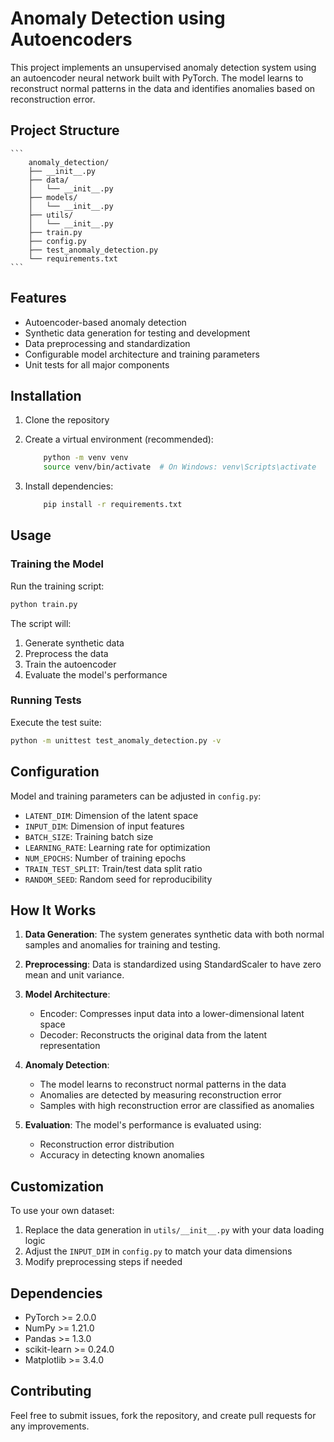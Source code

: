 # Anomaly Detection using Autoencoders

This project implements an unsupervised anomaly detection system using an autoencoder neural network built with PyTorch. The model learns to reconstruct normal patterns in the data and identifies anomalies based on reconstruction error.

## Project Structure

    ```
        anomaly_detection/
        ├── __init__.py
        ├── data/
        │   └── __init__.py
        ├── models/
        │   └── __init__.py
        ├── utils/
        │   └── __init__.py
        ├── train.py
        ├── config.py
        ├── test_anomaly_detection.py
        └── requirements.txt
    ```

## Features

- Autoencoder-based anomaly detection
- Synthetic data generation for testing and development
- Data preprocessing and standardization
- Configurable model architecture and training parameters
- Unit tests for all major components

## Installation

1. Clone the repository
2. Create a virtual environment (recommended):

    ```bash
        python -m venv venv
        source venv/bin/activate  # On Windows: venv\Scripts\activate
    ```

3. Install dependencies:

    ```bash
        pip install -r requirements.txt
    ```

## Usage

### Training the Model

Run the training script:
```bash
python train.py
```

The script will:
1. Generate synthetic data
2. Preprocess the data
3. Train the autoencoder
4. Evaluate the model's performance

### Running Tests

Execute the test suite:
```bash
python -m unittest test_anomaly_detection.py -v
```

## Configuration

Model and training parameters can be adjusted in `config.py`:

- `LATENT_DIM`: Dimension of the latent space
- `INPUT_DIM`: Dimension of input features
- `BATCH_SIZE`: Training batch size
- `LEARNING_RATE`: Learning rate for optimization
- `NUM_EPOCHS`: Number of training epochs
- `TRAIN_TEST_SPLIT`: Train/test data split ratio
- `RANDOM_SEED`: Random seed for reproducibility

## How It Works

1. **Data Generation**: The system generates synthetic data with both normal samples and anomalies for training and testing.

2. **Preprocessing**: Data is standardized using StandardScaler to have zero mean and unit variance.

3. **Model Architecture**:
   - Encoder: Compresses input data into a lower-dimensional latent space
   - Decoder: Reconstructs the original data from the latent representation

4. **Anomaly Detection**:
   - The model learns to reconstruct normal patterns in the data
   - Anomalies are detected by measuring reconstruction error
   - Samples with high reconstruction error are classified as anomalies

5. **Evaluation**: The model's performance is evaluated using:
   - Reconstruction error distribution
   - Accuracy in detecting known anomalies

## Customization

To use your own dataset:
1. Replace the data generation in `utils/__init__.py` with your data loading logic
2. Adjust the `INPUT_DIM` in `config.py` to match your data dimensions
3. Modify preprocessing steps if needed

## Dependencies

- PyTorch >= 2.0.0
- NumPy >= 1.21.0
- Pandas >= 1.3.0
- scikit-learn >= 0.24.0
- Matplotlib >= 3.4.0

## Contributing

Feel free to submit issues, fork the repository, and create pull requests for any improvements.
